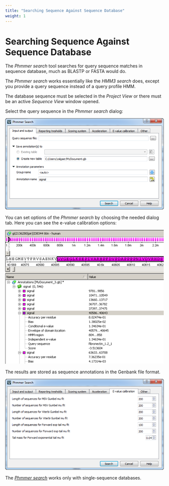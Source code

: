 ```yaml
---
title: "Searching Sequence Against Sequence Database"
weight: 1
---
```



# Searching Sequence Against Sequence Database

The _Phmmer search_ tool searches for query sequence matches in sequence database, much as BLASTP or FASTA would do.

The _Phmmer search_ works essentially like the _HMM3 search_ does, except you provide a query sequence instead of a query profile HMM.

The database sequence must be selected in the _Project View_ or there must be an active _Sequence View_ window opened.

Select the query sequence in the _Phmmer search_ dialog:


![](/images/65930828/65930829.png)

You can set options of the _Phmmer search_ by choosing the needed dialog tab. Here you can see the e-value calibration options:


![](/images/65930828/65930830.png)

The results are stored as sequence annotations in the Genbank file format.


![](/images/65930828/65930831.png)

The [_Phmmer search_](http://ugene.unipro.ru/documentation/manual/plugins/hmm3.html#phmmer) works only with single-sequence databases.
